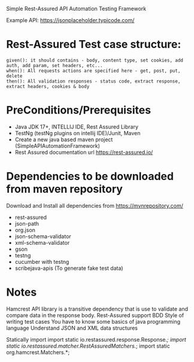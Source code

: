 Simple Rest-Assured API Automation Testing Framework

Example API: https://jsonplaceholder.typicode.com/

Rest-Assured Test case structure:
========================================
    given(): it should contains - body, content type, set cookies, add auth, add param, set headers, etc...
    when(): All requests actions are specified here - get, post, put, delete
    then(): All validation responses - status code, extract response, extract headers, cookies & body

PreConditions/Prerequisites
============================================
* Java JDK 17+, INTELLIJ IDE, Rest Assured Library
* TestNg (testNg plugins on intellij IDE)/Junit, Maven
* Create a new java based maven project (SimpleAPIAutomationFramework)
* Rest Assured documentation url https://rest-assured.io/

Dependencies to be downloaded from maven repository
=======================================================
Download and Install all dependencies from https://mvnrepository.com/
* rest-assured
* json-path
* org.json
* json-schema-validator
* xml-schema-validator
* gson
* testng
* cucumber with testng
* scribejava-apis (To generate fake test data)

Notes
========================================
Hamcrest API library is a transitive dependency that is use to validate and compare data in the response body.
Rest-Assured support BDD Style of writing test cases
You have to know some basics of java programming language
Understand JSON and XML data structures

Statically import
import static io.restassured.response.Response.*;
import static io.restassured.matcher.RestAssuredMatchers.*;
import static org.hamcrest.Matchers.*;

